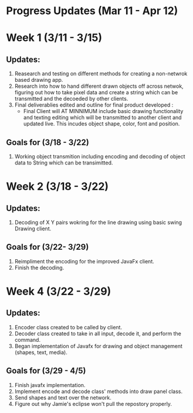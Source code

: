# Progress Updates (Mar 11 - Apr 12)

# Week 1 (3/11 - 3/15)

## Updates:
1. Reasearch and testing on different methods for creating a non-netwrok based drawing app.
2. Research into how to hand different drawn objects off across netwok, figuring out how to take pixel data and create a string which can be transmitted and the decoeded by other clients.
3. Final deliverablies edited and outline for final product developed :
	- Final Client will AT MINNIMUM include basic drawing functionality and texting editing which will be transmitted to another client and updated live. This incudes object shape, color, font and position.
## Goals for (3/18 - 3/22)
1. Working object transmition including encoding and decoding of object data to String which can be transimitted.

# Week 2 (3/18 - 3/22)

## Updates:
1. Decoding of X Y pairs wokring for the line drawing using basic swing Drawing client.

## Goals for (3/22- 3/29)
1. Reimpliment the encoding for the improved JavaFx client.
2. Finish the decoding.

# Week 4 (3/22 - 3/29)

## Updates: 
1. Encoder class created to be called by client.
2. Decoder class created to take in all input, decode it, and perform the command.
3. Began implementation of Javafx for drawing and object management (shapes, text, media).

## Goals for (3/29 - 4/5)
1. Finish javafx implementation.
2. Implement encode and decode class' methods into draw panel class.
3. Send shapes and text over the network.
4. Figure out why Jamie's eclipse won't pull the repostory properly.
